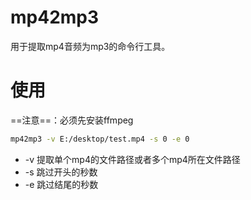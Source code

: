 mp42mp3
===
用于提取mp4音频为mp3的命令行工具。

使用
===
==注意==：必须先安装ffmpeg
```bash
mp42mp3 -v E:/desktop/test.mp4 -s 0 -e 0
```
* -v 提取单个mp4的文件路径或者多个mp4所在文件路径
* -s 跳过开头的秒数 
* -e 跳过结尾的秒数

